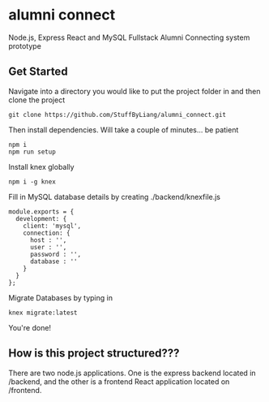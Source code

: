 
# alumni connect
Node.js, Express React and MySQL Fullstack Alumni Connecting system prototype

## Get Started
Navigate into a directory you would like to put the project folder in and then clone the project

    git clone https://github.com/StuffByLiang/alumni_connect.git

Then install dependencies. Will take a couple of minutes... be patient

    npm i
    npm run setup

Install knex globally

    npm i -g knex

Fill in MySQL database details by creating ./backend/knexfile.js

    module.exports = {
      development: {
        client: 'mysql',
        connection: {
          host : '',
          user : '',
          password : '',
          database : ''
        }
      }
    };

Migrate Databases by typing in

    knex migrate:latest

You're done!

## How is this project structured???
There are two node.js applications. One is the express backend located in /backend, and the other is a frontend React application located on /frontend.
